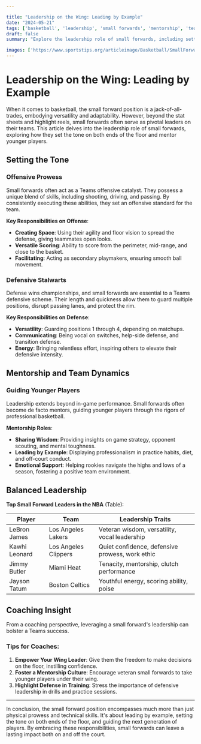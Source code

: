 ```yaml
---

title: "Leadership on the Wing: Leading by Example"
date: "2024-05-21"
tags: ['basketball', 'leadership', 'small forwards', 'mentorship', 'team dynamics']
draft: false
summary: "Explore the leadership role of small forwards, including setting the tone on both ends of the floor and mentoring younger players."

images: ['https://www.sportstips.org/articleimage/Basketball/SmallForward/leadership_on_the_wing_leading_by_example.webp']
---
```


# Leadership on the Wing: Leading by Example

When it comes to basketball, the small forward position is a jack-of-all-trades, embodying versatility and adaptability. However, beyond the stat sheets and highlight reels, small forwards often serve as pivotal leaders on their teams. This article delves into the leadership role of small forwards, exploring how they set the tone on both ends of the floor and mentor younger players.

## Setting the Tone

### Offensive Prowess

Small forwards often act as a Teams offensive catalyst. They possess a unique blend of skills, including shooting, driving, and passing. By consistently executing these abilities, they set an offensive standard for the team.

**Key Responsibilities on Offense**:

- **Creating Space**: Using their agility and floor vision to spread the defense, giving teammates open looks.
- **Versatile Scoring**: Ability to score from the perimeter, mid-range, and close to the basket.
- **Facilitating**: Acting as secondary playmakers, ensuring smooth ball movement.

### Defensive Stalwarts

Defense wins championships, and small forwards are essential to a Teams defensive scheme. Their length and quickness allow them to guard multiple positions, disrupt passing lanes, and protect the rim.

**Key Responsibilities on Defense**:

- **Versatility**: Guarding positions 1 through 4, depending on matchups.
- **Communicating**: Being vocal on switches, help-side defense, and transition defense.
- **Energy**: Bringing relentless effort, inspiring others to elevate their defensive intensity.

## Mentorship and Team Dynamics

### Guiding Younger Players

Leadership extends beyond in-game performance. Small forwards often become de facto mentors, guiding younger players through the rigors of professional basketball.

**Mentorship Roles**:

- **Sharing Wisdom**: Providing insights on game strategy, opponent scouting, and mental toughness.
- **Leading by Example**: Displaying professionalism in practice habits, diet, and off-court conduct.
- **Emotional Support**: Helping rookies navigate the highs and lows of a season, fostering a positive team environment.

## Balanced Leadership

**Top Small Forward Leaders in the NBA** (Table):

| Player             | Team                | Leadership Traits         |
|--------------------|---------------------|---------------------------|
| LeBron James       | Los Angeles Lakers  | Veteran wisdom, versatility, vocal leadership |
| Kawhi Leonard      | Los Angeles Clippers| Quiet confidence, defensive prowess, work ethic |
| Jimmy Butler       | Miami Heat          | Tenacity, mentorship, clutch performance    |
| Jayson Tatum       | Boston Celtics      | Youthful energy, scoring ability, poise     |

## Coaching Insight

From a coaching perspective, leveraging a small forward's leadership can bolster a Teams success.

### Tips for Coaches:

1. **Empower Your Wing Leader**: Give them the freedom to make decisions on the floor, instilling confidence.
2. **Foster a Mentorship Culture**: Encourage veteran small forwards to take younger players under their wing.
3. **Highlight Defense in Training**: Stress the importance of defensive leadership in drills and practice sessions.

---

In conclusion, the small forward position encompasses much more than just physical prowess and technical skills. It's about leading by example, setting the tone on both ends of the floor, and guiding the next generation of players. By embracing these responsibilities, small forwards can leave a lasting impact both on and off the court.
```